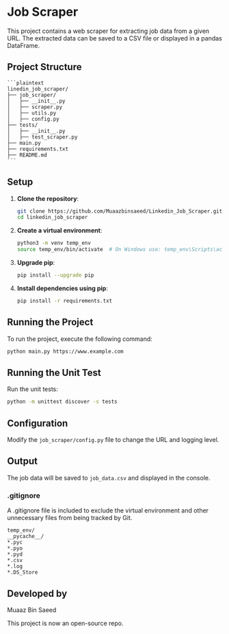 # Job Scraper

This project contains a web scraper for extracting job data from a given URL. The extracted data can be saved to a CSV file or displayed in a pandas DataFrame.

## Project Structure

    ```plaintext
    linedin_job_scraper/
    ├── job_scraper/
    │   ├── __init__.py
    │   ├── scraper.py
    │   ├── utils.py
    │   ├── config.py
    ├── tests/
    │   ├── __init__.py
    │   ├── test_scraper.py
    ├── main.py
    ├── requirements.txt
    ├── README.md
    ```


## Setup

1. **Clone the repository**:

    ```bash
    git clone https://github.com/Muaazbinsaeed/Linkedin_Job_Scraper.git
    cd linkedin_job_scraper
    ```

2. **Create a virtual environment**:

    ```bash
    python3 -m venv temp_env
    source temp_env/bin/activate  # On Windows use: temp_env\Scripts\activate
    ```

3. **Upgrade pip**:

    ```bash
    pip install --upgrade pip
    ```

4. **Install dependencies using pip**:

    ```bash
    pip install -r requirements.txt
    ```

## Running the Project

To run the project, execute the following command:
```bash
python main.py https://www.example.com
```

## Running the Unit Test
Run the unit tests:
```bash
python -m unittest discover -s tests
```

## Configuration

Modify the `job_scraper/config.py` file to change the URL and logging level.

## Output

The job data will be saved to `job_data.csv` and displayed in the console.

### .gitignore

A .gitignore file is included to exclude the virtual environment and other unnecessary files from being tracked by Git.
```plaintext
temp_env/
__pycache__/
*.pyc
*.pyo
*.pyd
*.csv
*.log
*.DS_Store
```

## Developed by

Muaaz Bin Saeed

This project is now an open-source repo.
